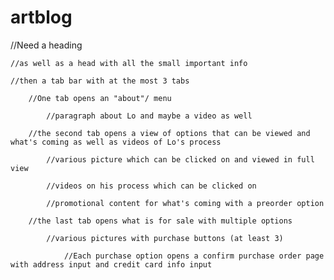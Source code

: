 # artblog

//Need a heading

    //as well as a head with all the small important info

    //then a tab bar with at the most 3 tabs
        
        //One tab opens an "about"/ menu
            
            //paragraph about Lo and maybe a video as well
        
        //the second tab opens a view of options that can be viewed and what's coming as well as videos of Lo's process
            
            //various picture which can be clicked on and viewed in full view
            
            //videos on his process which can be clicked on
            
            //promotional content for what's coming with a preorder option
       
        //the last tab opens what is for sale with multiple options
            
            //various pictures with purchase buttons (at least 3)
                
                //Each purchase option opens a confirm purchase order page with address input and credit card info input